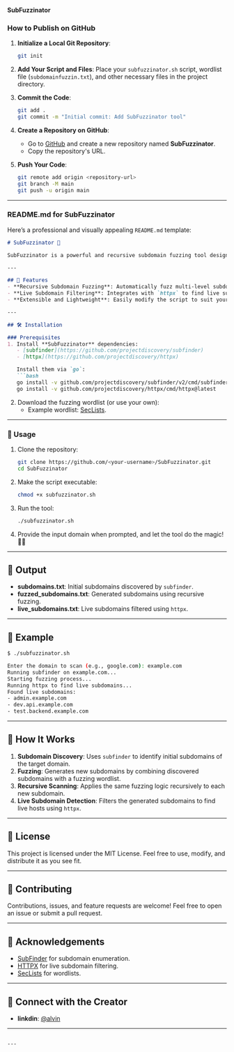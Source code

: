**SubFuzzinator** 

### **How to Publish on GitHub**
1. **Initialize a Local Git Repository**:
   ```bash
   git init
   ```
2. **Add Your Script and Files**:
   Place your `subfuzzinator.sh` script, wordlist file (`subdomainfuzzin.txt`), and other necessary files in the project directory.

3. **Commit the Code**:
   ```bash
   git add .
   git commit -m "Initial commit: Add SubFuzzinator tool"
   ```

4. **Create a Repository on GitHub**:
   - Go to [GitHub](https://github.com) and create a new repository named **SubFuzzinator**.
   - Copy the repository's URL.

5. **Push Your Code**:
   ```bash
   git remote add origin <repository-url>
   git branch -M main
   git push -u origin main
   ```

---

### **README.md for SubFuzzinator**
Here’s a professional and visually appealing `README.md` template:

```markdown
# SubFuzzinator 🚀

SubFuzzinator is a powerful and recursive subdomain fuzzing tool designed to uncover deeply hidden subdomains and filter live domains effortlessly. Created with love by **Alvin**, this tool is perfect for security researchers, bug bounty hunters, and penetration testers.

---

## 🌟 Features
- **Recursive Subdomain Fuzzing**: Automatically fuzz multi-level subdomains using a customizable wordlist.
- **Live Subdomain Filtering**: Integrates with `httpx` to find live subdomains with ease.
- **Extensible and Lightweight**: Easily modify the script to suit your needs.

---

## 🛠️ Installation

### Prerequisites
1. Install **SubFuzzinator** dependencies:
   - [subfinder](https://github.com/projectdiscovery/subfinder)
   - [httpx](https://github.com/projectdiscovery/httpx)

   Install them via `go`:
   ```bash
   go install -v github.com/projectdiscovery/subfinder/v2/cmd/subfinder@latest
   go install -v github.com/projectdiscovery/httpx/cmd/httpx@latest
   ```

2. Download the fuzzing wordlist (or use your own):
   - Example wordlist: [SecLists](https://github.com/danielmiessler/SecLists/blob/master/Discovery/DNS/subdomains-top1million-5000.txt).

---

### 🔧 Usage

1. Clone the repository:
   ```bash
   git clone https://github.com/<your-username>/SubFuzzinator.git
   cd SubFuzzinator
   ```

2. Make the script executable:
   ```bash
   chmod +x subfuzzinator.sh
   ```

3. Run the tool:
   ```bash
   ./subfuzzinator.sh
   ```

4. Provide the input domain when prompted, and let the tool do the magic! 🎩✨

---

## 📂 Output

- **subdomains.txt**: Initial subdomains discovered by `subfinder`.
- **fuzzed_subdomains.txt**: Generated subdomains using recursive fuzzing.
- **live_subdomains.txt**: Live subdomains filtered using `httpx`.

---

## 🚀 Example

```bash
$ ./subfuzzinator.sh

Enter the domain to scan (e.g., google.com): example.com
Running subfinder on example.com...
Starting fuzzing process...
Running httpx to find live subdomains...
Found live subdomains:
- admin.example.com
- dev.api.example.com
- test.backend.example.com
```

---

## 🧠 How It Works

1. **Subdomain Discovery**: Uses `subfinder` to identify initial subdomains of the target domain.
2. **Fuzzing**: Generates new subdomains by combining discovered subdomains with a fuzzing wordlist.
3. **Recursive Scanning**: Applies the same fuzzing logic recursively to each new subdomain.
4. **Live Subdomain Detection**: Filters the generated subdomains to find live hosts using `httpx`.

---

## 📜 License

This project is licensed under the MIT License. Feel free to use, modify, and distribute it as you see fit.

---

## 🤝 Contributing

Contributions, issues, and feature requests are welcome! Feel free to open an issue or submit a pull request.

---

## 🌟 Acknowledgements

- [SubFinder](https://github.com/projectdiscovery/subfinder) for subdomain enumeration.
- [HTTPX](https://github.com/projectdiscovery/httpx) for live subdomain filtering.
- [SecLists](https://github.com/danielmiessler/SecLists) for wordlists.

---

## 🔗 Connect with the Creator
- **linkdin**: [@alvin](https://www.linkedin.com/in/alvinbijo/)


---
```

---

